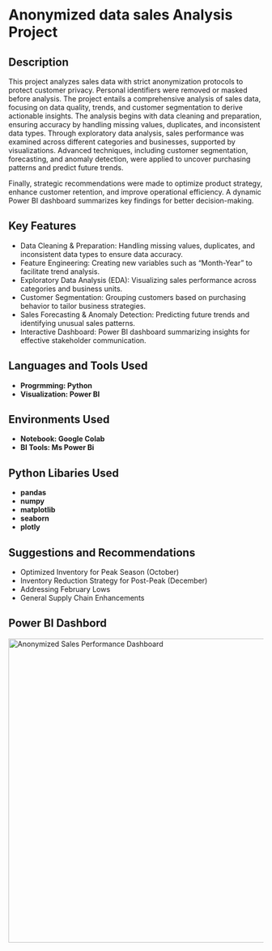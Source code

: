 <h1>Anonymized data sales Analysis Project</h1>


<h2>Description</h2>
This project analyzes sales data with strict anonymization protocols to protect customer privacy. Personal identifiers were removed or masked before analysis. The project entails a comprehensive analysis of sales data, focusing on data quality, trends, and customer segmentation to derive actionable insights. The analysis begins with data cleaning and preparation, ensuring accuracy by handling missing values, duplicates, and inconsistent data types. 
Through exploratory data analysis, sales performance was examined across different categories and businesses, supported by visualizations. Advanced techniques, including customer segmentation, forecasting, and anomaly detection, were applied to uncover purchasing patterns and predict future trends.

Finally, strategic recommendations were made to optimize product strategy, enhance customer retention, and improve operational efficiency. A dynamic Power BI dashboard summarizes key findings for better decision-making.

<h2> Key Features </h2>

- Data Cleaning & Preparation: Handling missing values, duplicates, and inconsistent data types to ensure data accuracy.
- Feature Engineering: Creating new variables such as “Month-Year” to facilitate trend analysis.
- Exploratory Data Analysis (EDA): Visualizing sales performance across categories and business units.
- Customer Segmentation: Grouping customers based on purchasing behavior to tailor business strategies.
- Sales Forecasting & Anomaly Detection: Predicting future trends and identifying unusual sales patterns.
- Interactive Dashboard: Power BI dashboard summarizing insights for effective stakeholder communication.


<h2>Languages and Tools Used</h2>

- <b>Progrmming: Python</b> 
- <b>Visualization: Power BI</b>

<h2>Environments Used </h2>

- <b>Notebook: Google Colab</b>
- <b>BI Tools: Ms Power Bi</b> 

<h2>Python Libaries Used</h2>

- <b>pandas</b>
- <b>numpy</b>
- <b>matplotlib</b>
- <b>seaborn</b>
- <b>plotly</b>



<h2>Suggestions and Recommendations</h2>

- Optimized Inventory for Peak Season (October)
- Inventory Reduction Strategy for Post-Peak (December)
- Addressing February Lows
- General Supply Chain Enhancements

<h2>Power BI Dashbord</h2>

<img src="https://i.imgur.com/9IW3N13.png" alt=" Anonymized Sales Performance Dashboard" width="600"/>


<!--
 ```diff
- text in red
+ text in green
! text in orange
# text in gray
@@ text in purple (and bold)@@
```
--!>
